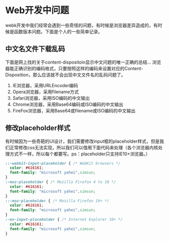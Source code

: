 # Web开发中问题

webk开发中我们经常会遇到一些奇怪的问题，有时候是浏览器差异造成的，有时候是函数版本问题。下面是个人的一些简单记录。

## 中文名文件下载乱码

下面是网上找的关于content-dispositoin显示中文问题的唯一正确的总结... 浏览器能正确识别的编码格式，只要按照这样的编码来设置对应的Content-Disposition，那么应该就不会出现中文文件名的乱码问题了。  

1. IE浏览器，采用URLEncoder编码  
2. Opera浏览器，采用filename方式  
3. Safari浏览器，采用ISO编码的中文输出  
4. Chrome浏览器，采用Base64编码或ISO编码的中文输出  
5. FireFox浏览器，采用Base64或filename或ISO编码的中文输出 

## 修改placeholder样式

有时候因为一些奇葩的UI设计，我们需要修改input框的placeholder样式，但是我们正常修改css无法实现，所以我们可以借用下面代码来处理（各个浏览器内核处理方式不一样，所以每个都要写。ps：placeholder只支持IE10+浏览器。）

```css
::-webkit-input-placeholder { /* WebKit browsers */
  color: #616161;
  font-family: "microsoft yahei",simsun;
}
:-moz-placeholder { /* Mozilla Firefox 4 to 18 */
  color: #616161;
  font-family: "microsoft yahei",simsun;
}
::-moz-placeholder { /* Mozilla Firefox 19+ */
  color: #616161;
  font-family: "microsoft yahei",simsun;
}
:-ms-input-placeholder { /* Internet Explorer 10+ */
  color: #616161;
  font-family: "microsoft yahei",simsun;
}
```
